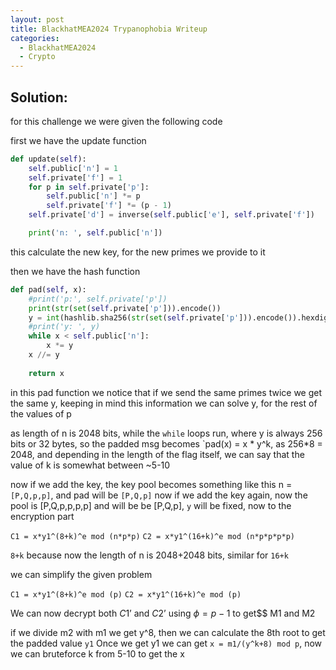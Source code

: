 ```yaml
---
layout: post
title: BlackhatMEA2024 Trypanophobia Writeup
categories:
  - BlackhatMEA2024
  - Crypto
---
```


## Solution:

for this challenge we were given the following code

first we have the update function
```py
def update(self):
    self.public['n'] = 1
    self.private['f'] = 1
    for p in self.private['p']:
        self.public['n'] *= p
        self.private['f'] *= (p - 1)
    self.private['d'] = inverse(self.public['e'], self.private['f'])

    print('n: ', self.public['n'])
```
this calculate the new key, for the new primes we provide to it

then we have the hash function
```py
def pad(self, x):
    #print('p:', self.private['p'])
    print(str(set(self.private['p'])).encode())
    y = int(hashlib.sha256(str(set(self.private['p'])).encode()).hexdigest(), 16)
    #print('y: ', y)
    while x < self.public['n']:
        x *= y
    x //= y
        
    return x
```
in this pad function we notice that if we send the same primes twice we get the same y, keeping in mind this information we can solve y, for the rest of the values of p

as length of n is 2048 bits, while the `while` loops run, where y is always 256 bits or 32 bytes, so the padded msg becomes
`pad(x) = x * y^k, as 256*8 = 2048, and depending in the length of the flag itself, we can say that the value of k is somewhat between ~5-10


now if we add the key, the key pool becomes something like this n = `[P,Q,p,p]`, and pad will be `[P,Q,p]` now if we add the key again, now the pool is
[P,Q,p,p,p,p] and will be be [P,Q,p], `y` will be fixed, now to the encryption part

`C1 = x*y1^(8+k)^e mod (n*p*p)`
`C2 = x*y1^(16+k)^e mod (n*p*p*p*p)`

`8+k` because now the length of n is 2048+2048 bits, similar for `16+k`

we can simplify the given problem 


`C1 = x*y1^(8+k)^e mod (p)`
`C2 = x*y1^(16+k)^e mod (p)`

We can now decrypt both $C{1}’$ and $C{2}’$ using $ϕ=p-1$ to get$$ M1 and M2


if we divide m2 with m1 we get y^8, then we can calculate the 8th root to get the padded value `y1` 
Once we get y1 we can get `x = m1/(y^k+8) mod p`, now we can bruteforce k from 5-10 to get the x

